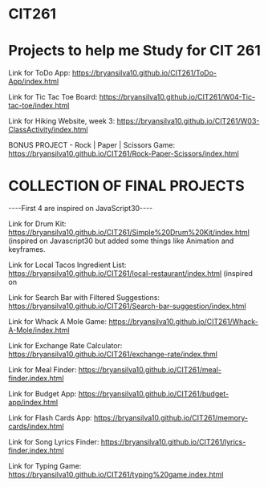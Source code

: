 # CIT261
# Projects to help me Study for CIT 261

Link for ToDo App: https://bryansilva10.github.io/CIT261/ToDo-App/index.html

Link for Tic Tac Toe Board: https://bryansilva10.github.io/CIT261/W04-Tic-tac-toe/index.html

Link for Hiking Website, week 3: https://bryansilva10.github.io/CIT261/W03-ClassActivity/index.html

BONUS PROJECT - Rock | Paper | Scissors Game: https://bryansilva10.github.io/CIT261/Rock-Paper-Scissors/index.html

# COLLECTION OF FINAL PROJECTS

----First 4 are inspired on JavaScript30----

Link for Drum Kit: https://bryansilva10.github.io/CIT261/Simple%20Drum%20Kit/index.html (inspired on Javascript30 but added some things like Animation and keyframes.

Link for Local Tacos Ingredient List: https://bryansilva10.github.io/CIT261/local-restaurant/index.html (inspired on

Link for Search Bar with Filtered Suggestions: https://bryansilva10.github.io/CIT261/Search-bar-suggestion/index.html

Link for Whack A Mole Game: https://bryansilva10.github.io/CIT261/Whack-A-Mole/index.html

Link for Exchange Rate Calculator: https://bryansilva10.github.io/CIT261/exchange-rate/index.thml

Link for Meal Finder: https://bryansilva10.github.io/CIT261/meal-finder.index.html

Link for Budget App: https://bryansilva10.github.io/CIT261/budget-app/index.html

Link for Flash Cards App: https://bryansilva10.github.io/CIT261/memory-cards/index.html

Link for Song Lyrics Finder: https://bryansilva10.github.io/CIT261/lyrics-finder.index.html

Link for Typing Game: https://bryansilva10.github.io/CIT261/typing%20game.index.html
